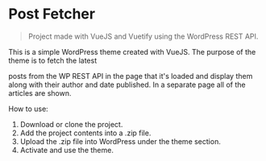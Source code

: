 # Post Fetcher

> Project made with VueJS and Vuetify using the WordPress REST API.

This is a simple WordPress theme created with VueJS. The purpose of the theme is to fetch the latest 

posts from the WP REST API in the page that it's loaded and display them along with their author and date published. In a separate page all of the articles are shown.


How to use:
1. Download or clone the project.
2. Add the project contents into a .zip file.
3. Upload the .zip file into WordPress under the theme section.
4. Activate and use the theme.
